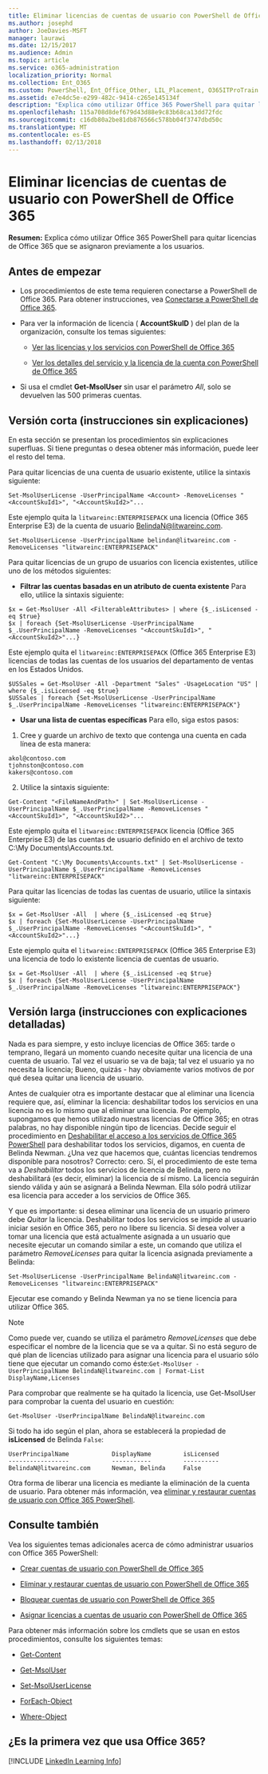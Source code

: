 ```yaml
---
title: Eliminar licencias de cuentas de usuario con PowerShell de Office 365
ms.author: josephd
author: JoeDavies-MSFT
manager: laurawi
ms.date: 12/15/2017
ms.audience: Admin
ms.topic: article
ms.service: o365-administration
localization_priority: Normal
ms.collection: Ent_O365
ms.custom: PowerShell, Ent_Office_Other, LIL_Placement, O365ITProTrain
ms.assetid: e7e4dc5e-e299-482c-9414-c265e145134f
description: "Explica cómo utilizar Office 365 PowerShell para quitar licencias de Office 365 que se asignaron previamente a los usuarios."
ms.openlocfilehash: 115a708d8def679d43d88e9c83b68ca13dd72fdc
ms.sourcegitcommit: c16db80a2be81db876566c578bb04f3747dbd50c
ms.translationtype: MT
ms.contentlocale: es-ES
ms.lasthandoff: 02/13/2018
---
```

# <a name="remove-licenses-from-user-accounts-with-office-365-powershell"></a>Eliminar licencias de cuentas de usuario con PowerShell de Office 365

**Resumen:** Explica cómo utilizar Office 365 PowerShell para quitar licencias de Office 365 que se asignaron previamente a los usuarios.
  
## <a name="before-you-begin"></a>Antes de empezar

- Los procedimientos de este tema requieren conectarse a PowerShell de Office 365. Para obtener instrucciones, vea [Conectarse a PowerShell de Office 365](connect-to-office-365-powershell.md).
    
- Para ver la información de licencia ( **AccountSkuID** ) del plan de la organización, consulte los temas siguientes:
    
  - [Ver las licencias y los servicios con PowerShell de Office 365](view-licenses-and-services-with-office-365-powershell.md)
    
  - [Ver los detalles del servicio y la licencia de la cuenta con PowerShell de Office 365](view-account-license-and-service-details-with-office-365-powershell.md)
    
- Si usa el cmdlet **Get-MsolUser** sin usar el parámetro _All_, solo se devuelven las 500 primeras cuentas.
    
## <a name="the-short-version-instructions-without-explanations"></a>Versión corta (instrucciones sin explicaciones)
<a name="ShortVersion"> </a>

En esta sección se presentan los procedimientos sin explicaciones superfluas. Si tiene preguntas o desea obtener más información, puede leer el resto del tema.
  
Para quitar licencias de una cuenta de usuario existente, utilice la sintaxis siguiente:
  
```
Set-MsolUserLicense -UserPrincipalName <Account> -RemoveLicenses "<AccountSkuId1>", "<AccountSkuId2>"...
```

Este ejemplo quita la `litwareinc:ENTERPRISEPACK` una licencia (Office 365 Enterprise E3) de la cuenta de usuario BelindaN@litwareinc.com.
  
```
Set-MsolUserLicense -UserPrincipalName belindan@litwareinc.com -RemoveLicenses "litwareinc:ENTERPRISEPACK"
```

Para quitar licencias de un grupo de usuarios con licencia existentes, utilice uno de los métodos siguientes:
  
- **Filtrar las cuentas basadas en un atributo de cuenta existente** Para ello, utilice la sintaxis siguiente:
    
```
$x = Get-MsolUser -All <FilterableAttributes> | where {$_.isLicensed -eq $true}
$x | foreach {Set-MsolUserLicense -UserPrincipalName $_.UserPrincipalName -RemoveLicenses "<AccountSkuId1>", "<AccountSkuId2>"...}
```

Este ejemplo quita el `litwareinc:ENTERPRISEPACK` (Office 365 Enterprise E3) licencias de todas las cuentas de los usuarios del departamento de ventas en los Estados Unidos.
    
```
$USSales = Get-MsolUser -All -Department "Sales" -UsageLocation "US" | where {$_.isLicensed -eq $true}
$USSales | foreach {Set-MsolUserLicense -UserPrincipalName $_.UserPrincipalName -RemoveLicenses "litwareinc:ENTERPRISEPACK"}
```

- **Usar una lista de cuentas específicas** Para ello, siga estos pasos:
    
1. Cree y guarde un archivo de texto que contenga una cuenta en cada línea de esta manera:
    
  ```
akol@contoso.com
tjohnston@contoso.com
kakers@contoso.com
  ```

2. Utilice la sintaxis siguiente:
    
  ```
  Get-Content "<FileNameAndPath>" | Set-MsolUserLicense -UserPrincipalName $_.UserPrincipalName -RemoveLicenses "<AccountSkuId1>", "<AccountSkuId2>"...
  ```

Este ejemplo quita el `litwareinc:ENTERPRISEPACK` licencia (Office 365 Enterprise E3) de las cuentas de usuario definido en el archivo de texto C:\My Documents\Accounts.txt.
    
  ```
  Get-Content "C:\My Documents\Accounts.txt" | Set-MsolUserLicense -UserPrincipalName $_.UserPrincipalName -RemoveLicenses "litwareinc:ENTERPRISEPACK"
  ```

Para quitar las licencias de todas las cuentas de usuario, utilice la sintaxis siguiente:
  
```
$x = Get-MsolUser -All  | where {$_.isLicensed -eq $true}
$x | foreach {Set-MsolUserLicense -UserPrincipalName $_.UserPrincipalName -RemoveLicenses "<AccountSkuId1>", "<AccountSkuId2>"...}
```

Este ejemplo quita el `litwareinc:ENTERPRISEPACK` (Office 365 Enterprise E3) una licencia de todo lo existente licencia de cuentas de usuario.
  
```
$x = Get-MsolUser -All  | where {$_.isLicensed -eq $true}
$x | foreach {Set-MsolUserLicense -UserPrincipalName $_.UserPrincipalName -RemoveLicenses "litwareinc:ENTERPRISEPACK"}
```

## <a name="the-long-version-instructions-with-detailed-explanations"></a>Versión larga (instrucciones con explicaciones detalladas)
<a name="LongVersion"> </a>

Nada es para siempre, y esto incluye licencias de Office 365: tarde o temprano, llegará un momento cuando necesite quitar una licencia de una cuenta de usuario. Tal vez el usuario se va de baja; tal vez el usuario ya no necesita la licencia; Bueno, quizás - hay obviamente varios motivos de por qué desea quitar una licencia de usuario.
  
Antes de cualquier otra es importante destacar que al eliminar una licencia requiere que, así, eliminar la licencia: deshabilitar todos los servicios en una licencia no es lo mismo que al eliminar una licencia. Por ejemplo, supongamos que hemos utilizado nuestras licencias de Office 365; en otras palabras, no hay disponible ningún tipo de licencias. Decide seguir el procedimiento en [Deshabilitar el acceso a los servicios de Office 365 PowerShell](disable-access-to-services-with-office-365-powershell.md) para deshabilitar todos los servicios, digamos, en cuenta de Belinda Newman. ¿Una vez que hacemos que, cuántas licencias tendremos disponible para nosotros? Correcto: cero. Sí, el procedimiento de este tema va a *Deshabilitar* todos los servicios de licencia de Belinda, pero no deshabilitará (es decir, eliminar) la licencia de sí mismo. La licencia seguirán siendo válida y aún se asignará a Belinda Newman. Ella sólo podrá utilizar esa licencia para acceder a los servicios de Office 365.
  
Y que es importante: si desea eliminar una licencia de un usuario primero debe *Quitar* la licencia. Deshabilitar todos los servicios se impide al usuario iniciar sesión en Office 365, pero no libere su licencia. Si desea volver a tomar una licencia que está actualmente asignada a un usuario que necesite ejecutar un comando similar a este, un comando que utiliza el parámetro _RemoveLicenses_ para quitar la licencia asignada previamente a Belinda:
  
```
Set-MsolUserLicense -UserPrincipalName BelindaN@litwareinc.com -RemoveLicenses "litwareinc:ENTERPRISEPACK"
```

Ejecutar ese comando y Belinda Newman ya no se tiene licencia para utilizar Office 365.
  
> [!NOTE]
> Como puede ver, cuando se utiliza el parámetro _RemoveLicenses_ que debe especificar el nombre de la licencia que se va a quitar. Si no está seguro de qué plan de licencias utilizado para asignar una licencia para el usuario sólo tiene que ejecutar un comando como éste:`Get-MsolUser -UserPrincipalName BelindaN@litwareinc.com | Format-List DisplayName,Licenses`
  
Para comprobar que realmente se ha quitado la licencia, use Get-MsolUser para comprobar la cuenta del usuario en cuestión:
  
```
Get-MsolUser -UserPrincipalName BelindaN@litwareinc.com
```

Si todo ha ido según el plan, ahora se establecerá la propiedad de **isLicensed** de Belinda `False`:
  
```
UserPrincipalName            DisplayName         isLicensed
-----------------            -----------         ----------
BelindaN@litwareinc.com      Newman, Belinda     False
```

Otra forma de liberar una licencia es mediante la eliminación de la cuenta de usuario. Para obtener más información, vea [eliminar y restaurar cuentas de usuario con Office 365 PowerShell](delete-and-restore-user-accounts-with-office-365-powershell.md).
  
## <a name="see-also"></a>Consulte también

Vea los siguientes temas adicionales acerca de cómo administrar usuarios con Office 365 PowerShell:
  
- [Crear cuentas de usuario con PowerShell de Office 365](create-user-accounts-with-office-365-powershell.md)
    
- [Eliminar y restaurar cuentas de usuario con PowerShell de Office 365](delete-and-restore-user-accounts-with-office-365-powershell.md)
    
- [Bloquear cuentas de usuario con PowerShell de Office 365](block-user-accounts-with-office-365-powershell.md)
    
- [Asignar licencias a cuentas de usuario con PowerShell de Office 365](assign-licenses-to-user-accounts-with-office-365-powershell.md)
    
Para obtener más información sobre los cmdlets que se usan en estos procedimientos, consulte los siguientes temas:
  
- [Get-Content](https://go.microsoft.com/fwlink/p/?LinkId=289917)
    
- [Get-MsolUser](https://go.microsoft.com/fwlink/p/?LinkId=691543)
    
- [Set-MsolUserLicense](https://go.microsoft.com/fwlink/p/?LinkId=691548)
    
- [ForEach-Object](https://go.microsoft.com/fwlink/p/?LinkId=113300)
    
- [Where-Object](https://go.microsoft.com/fwlink/p/?LinkId=113423)
    
## <a name="new-to-office-365"></a>¿Es la primera vez que usa Office 365?

[!INCLUDE [LinkedIn Learning Info](../common/office/linkedin-learning-info.md)]
   

